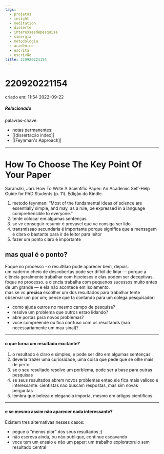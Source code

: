 ```yaml
---
tags:
  - projetos
  - insight
  - meditation
  - disserte
  - interessesdepesquisa
  - sinergia
  - metodologia
  - acadêmico
  - escrita
  - escrivão
title: 220920221154
---
```


# 220920221154

criado em: 11:54 2022-09-22

##### Relacionado

palavras-chave: 

- notas permanentes: 
- [[dissertação index]]
- [[Feynman's Approach]]

---

# How To Choose The Key Point Of Your Paper

Saramäki, Jari. How To Write A Scientific Paper: An Academic Self-Help Guide for PhD Students (p. 11). Edição do Kindle. 

1. metodo feynman: “Most of the fundamental ideas of science are essentially simple, and may, as a rule, be expressed in a language comprehensible to everyone.”
2. tente colocar em algumas sentenças. 
3. se vc conseguir resumir é provavel que vc consiga ser lido
4. transmissao secundaria é importante porque significa que a mensagem é clara o bastante para ir de leitor para leitor
5. fazer um ponto claro é importante

## mas qual é o ponto?

Foque no processo - o result6ao pode aparecer bem, depois.  
um caderno cheio de descobertas pode ser difícil de lidar — porque a ciência geralmente trabalhar com hipoteses e elas podem ser deceptivas.  
foque no processo. a ciencia trabalha com pequenos sucessos muito antes de um grande — e ela não acontece em isolamento.  
mas se vc **precisa** escolher um dos resultados para trabalhar tente observar um por um; pense que ta contando para um colega pesquisador: 

- como ajuda outros no mesmo campo de pesquisa?
- resolve um problema que outros estao lidando?
- abre portas para novos problemas?
- voce compreende ou fica confuso com os resultaods (nao necessariamente um mau sinal)?

---

#### o que torna um resultado excitante?

1. o resultado é claro e simples, e pode ser dito em algumas sentenças
2. deveria trazer uma curiosidade, uma coisa que pede que se olhe mais de perto
3. se o seu resultado resolve um porblema, pode ser a base para outras pesquisas
4. se seus resultados abrem novos problemas entao ele fica mais valioso e interessante: cientistas nao buscam respostas, mas sim novas perguntas
5. lembra que beleza e elegancia importa, mesmo em artigos cientificos. 
---

#### e se mesmo assim não aparecer nada interessante?

Existem tres alternativas nesses casos:

- pegue o “menos pior” dos seus resultados ;)
- não escreva ainda, ou não publique, continue escavando
- voce tem um ensaio e não um paper: um trabalho exploratoruio sem resultado central 
